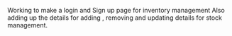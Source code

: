 Working to make a login and Sign up page for inventory management
Also adding up the details for adding , removing and updating details for stock management.
